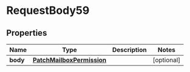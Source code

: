 

# RequestBody59


## Properties

| Name | Type | Description | Notes |
|------------ | ------------- | ------------- | -------------|
|**body** | [**PatchMailboxPermission**](PatchMailboxPermission.md) |  |  [optional] |



